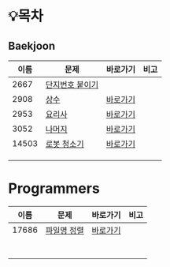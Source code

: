 # :bulb:목차

## Baekjoon

| 이름  | 문제                                                    | 바로가기                                      | 비고 |
| ----- | ------------------------------------------------------- | --------------------------------------------- | ---- |
| 2667  | [단지번호 붙이기](https://www.acmicpc.net/problem/2667) |                                               |      |
| 2908  | [상수](https://www.acmicpc.net/problem/2908)            | [바로가기](./src/baekjoon/brotherSangsu.java) |      |
| 2953  | [요리사](https://www.acmicpc.net/problem/2953)          | [바로가기](./src/baekjoon/cook.java)          |      |
| 3052  | [나머지](https://www.acmicpc.net/problem/3052)          | [바로가기](./src/baekjoon/good2.java)         |      |
| 14503 | [로봇 청소기](https://www.acmicpc.net/problem/14503)    | [바로가기](./src/baekjoon/Robot.java)         |      |
|       |                                                         |                                               |      |
|       |                                                         |                                               |      |
|       |                                                         |                                               |      |

# Programmers

| 이름  | 문제                                                         | 바로가기                                           | 비고 |
| ----- | ------------------------------------------------------------ | -------------------------------------------------- | ---- |
| 17686 | [파일명 정렬](https://programmers.co.kr/learn/courses/30/lessons/17686?language=java) | [바로가기](./src/programmers/FileNameSorting.java) |      |
|       |                                                              |                                                    |      |
|       |                                                              |                                                    |      |
|       |                                                              |                                                    |      |
|       |                                                              |                                                    |      |
|       |                                                              |                                                    |      |
|       |                                                              |                                                    |      |
|       |                                                              |                                                    |      |

